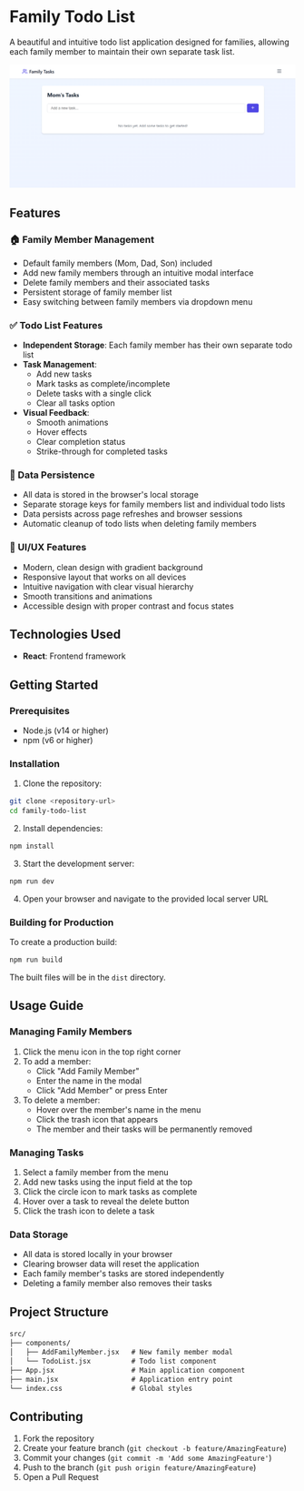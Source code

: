 # Family Todo List

A beautiful and intuitive todo list application designed for families, allowing each family member to maintain their own separate task list.

![Family Todo List](src/images/preview.png)

## Features

### 🏠 Family Member Management
- Default family members (Mom, Dad, Son) included
- Add new family members through an intuitive modal interface
- Delete family members and their associated tasks
- Persistent storage of family member list
- Easy switching between family members via dropdown menu

### ✅ Todo List Features
- **Independent Storage**: Each family member has their own separate todo list
- **Task Management**:
  - Add new tasks
  - Mark tasks as complete/incomplete
  - Delete tasks with a single click
  - Clear all tasks option
- **Visual Feedback**:
  - Smooth animations
  - Hover effects
  - Clear completion status
  - Strike-through for completed tasks

### 💾 Data Persistence
- All data is stored in the browser's local storage
- Separate storage keys for family members list and individual todo lists
- Data persists across page refreshes and browser sessions
- Automatic cleanup of todo lists when deleting family members

### 🎨 UI/UX Features
- Modern, clean design with gradient background
- Responsive layout that works on all devices
- Intuitive navigation with clear visual hierarchy
- Smooth transitions and animations
- Accessible design with proper contrast and focus states

## Technologies Used

- **React**: Frontend framework

## Getting Started

### Prerequisites

- Node.js (v14 or higher)
- npm (v6 or higher)

### Installation

1. Clone the repository:
```bash
git clone <repository-url>
cd family-todo-list
```

2. Install dependencies:
```bash
npm install
```

3. Start the development server:
```bash
npm run dev
```

4. Open your browser and navigate to the provided local server URL

### Building for Production

To create a production build:

```bash
npm run build
```

The built files will be in the `dist` directory.

## Usage Guide

### Managing Family Members
1. Click the menu icon in the top right corner
2. To add a member:
   - Click "Add Family Member"
   - Enter the name in the modal
   - Click "Add Member" or press Enter
3. To delete a member:
   - Hover over the member's name in the menu
   - Click the trash icon that appears
   - The member and their tasks will be permanently removed

### Managing Tasks
1. Select a family member from the menu
2. Add new tasks using the input field at the top
3. Click the circle icon to mark tasks as complete
4. Hover over a task to reveal the delete button
5. Click the trash icon to delete a task

### Data Storage
- All data is stored locally in your browser
- Clearing browser data will reset the application
- Each family member's tasks are stored independently
- Deleting a family member also removes their tasks

## Project Structure

```
src/
├── components/
│   ├── AddFamilyMember.jsx   # New family member modal
│   └── TodoList.jsx          # Todo list component
├── App.jsx                   # Main application component
├── main.jsx                  # Application entry point
└── index.css                 # Global styles
```

## Contributing

1. Fork the repository
2. Create your feature branch (`git checkout -b feature/AmazingFeature`)
3. Commit your changes (`git commit -m 'Add some AmazingFeature'`)
4. Push to the branch (`git push origin feature/AmazingFeature`)
5. Open a Pull Request
